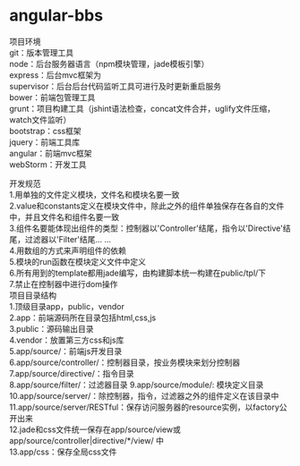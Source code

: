 angular-bbs
===========
项目环境  
git：版本管理工具  
node：后台服务器语言（npm模块管理，jade模板引擎）  
express：后台mvc框架为  
supervisor：后台后台代码监听工具可进行及时更新重启服务  
bower：前端包管理工具  
grunt：项目构建工具（jshint语法检查，concat文件合并，uglify文件压缩，watch文件监听）  
bootstrap：css框架  
jquery：前端工具库  
angular：前端mvc框架   
webStorm：开发工具  


开发规范  
1.用单独的文件定义模块，文件名和模块名要一致  
2.value和constants定义在模块文件中，除此之外的组件单独保存在各自的文件中，并且文件名和组件名要一致  
3.组件名要能体现出组件的类型：控制器以'Controller'结尾，指令以'Directive'结尾，过滤器以'Filter'结尾... ...  
4.用数组的方式来声明组件的依赖  
5.模块的run函数在模块定义文件中定义  
6.所有用到的template都用jade编写，由构建脚本统一构建在public/tpl/下  
7.禁止在控制器中进行dom操作  
项目目录结构  
1.顶级目录app，public，vendor  
2.app：前端源码所在目录包括html,css,js  
3.public：源码输出目录  
4.vendor：放置第三方css和js库  
5.app/source/：前端js开发目录  
6.app/source/controller/：控制器目录，按业务模块来划分控制器  
7.app/source/directive/：指令目录  
8.app/source/filter/：过滤器目录 
9.app/source/module/: 模块定义目录
10.app/source/server/：除控制器，指令，过滤器之外的组件定义在该目录中  
11.app/source/server/RESTful：保存访问服务器的resource实例，以factory公开出来  
12.jade和css文件统一保存在app/source/view或app/source/controller|directive/\*/view/ 中  
13.app/css：保存全局css文件  




